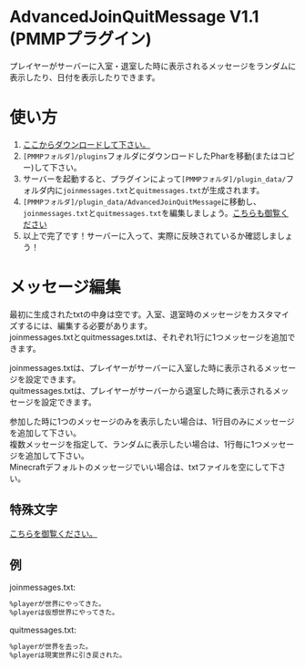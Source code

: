 # AdvancedJoinQuitMessage V1.1 (PMMPプラグイン)
プレイヤーがサーバーに入室・退室した時に表示されるメッセージをランダムに表示したり、日付を表示したりできます。

# 使い方
1. [ここからダウンロードして下さい。](https://github.com/masatoshiko/RandomJQMessage/releases/download/v1.0/RandomJQMessage.phar)
2. `[PMMPフォルダ]/plugins`フォルダにダウンロードしたPharを移動(またはコピー)して下さい。
3. サーバーを起動すると、プラグインによって`[PMMPフォルダ]/plugin_data/`フォルダ内に`joinmessages.txt`と`quitmessages.txt`が生成されます。
4. `[PMMPフォルダ]/plugin_data/AdvancedJoinQuitMessage`に移動し、`joinmessages.txt`と`quitmessages.txt`を編集しましょう。[こちらも御覧ください](#メッセージ編集)
5. 以上で完了です！サーバーに入って、実際に反映されているか確認しましょう！

# メッセージ編集
最初に生成されたtxtの中身は空です。入室、退室時のメッセージをカスタマイズするには、編集する必要があります。<br>
joinmessages.txtとquitmessages.txtは、それぞれ1行に1つメッセージを追加できます。<br>

joinmessages.txtは、プレイヤーがサーバーに入室した時に表示されるメッセージを設定できます。<br>
quitmessages.txtは、プレイヤーがサーバーから退室した時に表示されるメッセージを設定できます。<br>

参加した時に1つのメッセージのみを表示したい場合は、1行目のみにメッセージを追加して下さい。<br>
複数メッセージを指定して、ランダムに表示したい場合は、1行毎に1つメッセージを追加して下さい。<br>
Minecraftデフォルトのメッセージでいい場合は、txtファイルを空にして下さい。<br>

## 特殊文字
[こちらを御覧ください。](https://github.com/masatoshiko/AdvancedJoinQuitMessage/blob/master/SPESIAL_CHARACTERS.md)

## 例
joinmessages.txt:
```txt
%playerが世界にやってきた。
%playerは仮想世界にやってきた。
```

quitmessages.txt:
```txt
%playerが世界を去った。
%playerは現実世界に引き戻された。
```
